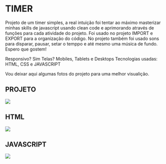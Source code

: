 # TIMER

  Projeto de um timer simples, a real intuição foi tentar ao máximo masterizar minhas skills de javascript usando clean code e aprimorando através de funções para cada
atividade do projeto. Foi usado no projeto IMPORT e EXPORT para a organização do código.
No projeto também foi usado sons para disparar, pausar, setar o temppo e até mesmo uma música de fundo.
Espero que gostem!

Responsivo? Sim
Telas? Mobiles, Tablets e Desktops
Tecnologias usadas: HTML, CSS e JAVASCRIPT

Vou deixar aqui algumas fotos do projeto para uma melhor visualição.

<h2>PROJETO</h2>

<img src="https://user-images.githubusercontent.com/110071892/197006484-c76caf29-2d76-4a54-9dc5-2486d0155219.png" />

<h2>HTML</h2>
<img src="https://user-images.githubusercontent.com/110071892/197006943-d42f12bf-bb37-4ade-9951-7cc9bbbc28f1.png" />

<h2>JAVASCRIPT</h2>
<img src="https://user-images.githubusercontent.com/110071892/197007283-24ce5520-646c-4029-a7f3-e7791372c2fa.png" />
